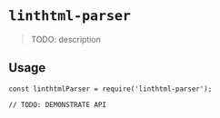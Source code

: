 # `linthtml-parser`

> TODO: description

## Usage

```
const linthtmlParser = require('linthtml-parser');

// TODO: DEMONSTRATE API
```
